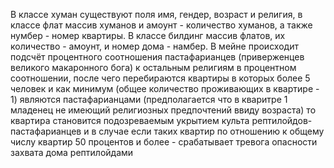 В классе хуман существуют поля имя, гендер, возраст и религия, 
в классе флат массив хуманов и амоунт - количество хуманов, 
а также нумбер - номер квартиры. В классе билдинг массив флатов, 
их количество - амоунт, и номер дома - намбер. В мейне происходит
подсчёт процентного соотношения пастафарианцев (приверженцев великого макаронного бога)
к остальным религиям в процентном соотношении, после чего
перебираются квартиры в которых более 5 человек и как минимум (общее количество
проживающих в квартире - 1) являются пастафарианцами 
(предполагается что в кваритре 1 младенец не имеющий религиозных предпочтений ввиду возраста)
то квартира становится подозреваемым укрытием культа рептилойдов-пастафарианцев и в
случае если таких квартир  по отношению к общему числу квартир 50 процентов
и более - срабатывает тревога опасности захвата дома рептилойдами